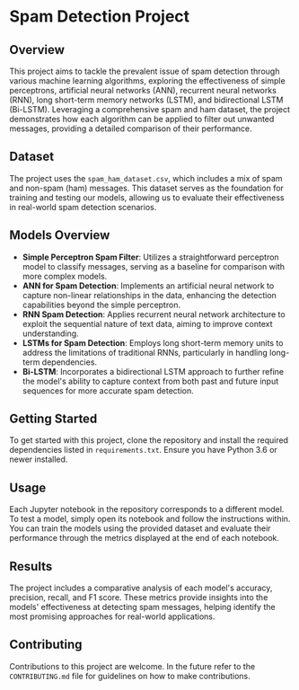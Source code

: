 # Spam Detection Project

## Overview
This project aims to tackle the prevalent issue of spam detection through various machine learning algorithms, exploring the effectiveness of simple perceptrons, artificial neural networks (ANN), recurrent neural networks (RNN), long short-term memory networks (LSTM), and bidirectional LSTM (Bi-LSTM). Leveraging a comprehensive spam and ham dataset, the project demonstrates how each algorithm can be applied to filter out unwanted messages, providing a detailed comparison of their performance.

## Dataset
The project uses the `spam_ham_dataset.csv`, which includes a mix of spam and non-spam (ham) messages. This dataset serves as the foundation for training and testing our models, allowing us to evaluate their effectiveness in real-world spam detection scenarios.

## Models Overview
- **Simple Perceptron Spam Filter**: Utilizes a straightforward perceptron model to classify messages, serving as a baseline for comparison with more complex models.
- **ANN for Spam Detection**: Implements an artificial neural network to capture non-linear relationships in the data, enhancing the detection capabilities beyond the simple perceptron.
- **RNN Spam Detection**: Applies recurrent neural network architecture to exploit the sequential nature of text data, aiming to improve context understanding.
- **LSTMs for Spam Detection**: Employs long short-term memory units to address the limitations of traditional RNNs, particularly in handling long-term dependencies.
- **Bi-LSTM**: Incorporates a bidirectional LSTM approach to further refine the model's ability to capture context from both past and future input sequences for more accurate spam detection.

## Getting Started
To get started with this project, clone the repository and install the required dependencies listed in `requirements.txt`. Ensure you have Python 3.6 or newer installed.

## Usage
Each Jupyter notebook in the repository corresponds to a different model. To test a model, simply open its notebook and follow the instructions within. You can train the models using the provided dataset and evaluate their performance through the metrics displayed at the end of each notebook.

## Results
The project includes a comparative analysis of each model's accuracy, precision, recall, and F1 score. These metrics provide insights into the models' effectiveness at detecting spam messages, helping identify the most promising approaches for real-world applications.

## Contributing
Contributions to this project are welcome. In the future refer to the `CONTRIBUTING.md` file for guidelines on how to make contributions.
